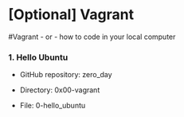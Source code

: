 # [Optional] Vagrant
#Vagrant - or - how to code in your local computer
### 1. Hello Ubuntu

* GitHub repository: zero_day

* Directory: 0x00-vagrant

* File: 0-hello_ubuntu
